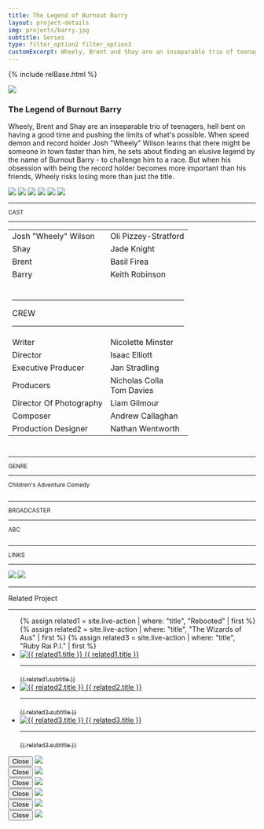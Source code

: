 ```yaml
---
title: The Legend of Burnout Barry
layout: project-details
img: projects/barry.jpg
subtitle: Series
type: filter_option2 filter_option3
customExcerpt: Wheely, Brent and Shay are an inseparable trio of teenagers, hell bent on having a good time and pushing the limits of what's possible. When speed demon and record holder Josh "Wheely" Wilson learns that there might be someone in town faster than him, he sets about finding an elusive legend by the name of Burnout Barry - to challenge him to a race. But when his obsession with being the record holder becomes more important than his friends, Wheely risks losing more than just the title.
---
```


{% include relBase.html %}

<style> #gallery img {aspect-ratio: 4/3;}</style>
 <div id="heroImage">
        <img src="{{ relBase }}img/gallery/barry1.jpg"></div>
 <section id="details">
    <article><span id="main-detail">
      <h1>The Legend of Burnout Barry</h1><p>Wheely, Brent and Shay are an inseparable trio of teenagers, hell bent on having a good time and pushing the limits of what&#39;s possible. When speed demon and record holder Josh &quot;Wheely&quot; Wilson learns that there might be someone in town faster than him, he sets about finding an elusive legend by the name of Burnout Barry - to challenge him to a race. But when his obsession with being the record holder becomes more important than his friends, Wheely risks losing more than just the title.</p>
<div id="gallery">
        <img src="{{ relBase }}img/gallery/barry3.jpg" id="img2" data-hystmodal="#myModal3">
        <img src="{{ relBase }}img/gallery/barry4.jpg" id="img2" data-hystmodal="#myModal4">
        <img src="{{ relBase }}img/gallery/barry5.jpg" id="img4" data-hystmodal="#myModal5">
        <img src="{{ relBase }}img/gallery/barry6.jpg" id="img4" data-hystmodal="#myModal6">
        <img src="{{ relBase }}img/gallery/barry7.jpg" id="img4" data-hystmodal="#myModal7">
        <img src="{{ relBase }}img/gallery/barry8.jpg" id="img4" data-hystmodal="#myModal8">
      </div>
      </span>
      <sub>
        <hr>CAST
        <hr class="margin_bottom">
        <table>
          <tr><td>Josh &quot;Wheely&quot; Wilson</td><td>Oli Pizzey-Stratford</td></tr>
          <tr><td>Shay</td><td>Jade Knight</td></tr>
          <tr><td>Brent</td><td>Basil Firea</td></tr>
          <tr><td>Barry</td><td>Keith Robinson</td></tr>
          <tr><td colspan="2"><br><hr>CREW
            <hr></td></tr><tr><td>
        Writer</td><td>Nicolette Minster</td></tr><tr><td>
        Director</td><td>Isaac Elliott</td></tr><tr><td>
        Executive Producer</td><td>Jan Stradling</td></tr><tr><td>
        Producers</td><td>Nicholas Colla<br>Tom Davies</td></tr><tr><td>
        Director Of Photography</td><td>Liam Gilmour</td></tr><tr><td>
        Composer</td><td>Andrew Callaghan</td></tr><tr><td>
        Production Designer</td><td>Nathan Wentworth<br></td></tr></table>
        <br><hr>GENRE
        <hr class="margin_bottom">
        Children&#39;s Adventure Comedy<br>
        <br>
        <hr>BROADCASTER
        <hr class="margin_bottom">
        ABC
        <br><br>
        <hr>LINKS
        <hr><a href="https://iview.abc.net.au/show/disrupted-the-legend-of-burnout-barry" target="_blank"><img src="{{ relBase }}img/social/abc.svg" class="project-abc"></a>
        <a href="https://www.imdb.com/title/tt11147376/" target="_blank"><img src="{{ relBase }}img/social/imdb.svg" class="imdb"></a>
      </sub>
    </article>
    <div id="related">
      <hr>
      Related Project
      <hr>
      <ul>
      {% assign related1 = site.live-action | where: "title", "Rebooted" | first %}
      {% assign related2 = site.live-action | where: "title", "The Wizards of Aus" | first %}
      {% assign related3 = site.live-action | where: "title", "Ruby Rai P.I." | first %}
      <li>
        <a href="{{ related1.url | relative_url }}">
          <img src="{{ relBase }}img/{{ related1.img }}" alt="{{ related1.title }}">
          {{ related1.title }}
          <hr>
          <sub>{{ related1.subtitle }}</sub>
        </a>
      </li>
      <li>
        <a href="{{ related2.url | relative_url }}">
          <img src="{{ relBase }}img/{{ related2.img }}" alt="{{ related2.title }}">
          {{ related2.title }}
          <hr>
          <sub>{{ related2.subtitle }}</sub>
        </a>
      </li>
      <li>
        <a href="{{ related3.url | relative_url }}">
          <img src="{{ relBase }}img/{{ related3.img }}" alt="{{ related3.title }}">
          {{ related3.title }}
          <hr>
          <sub>{{ related3.subtitle }}</sub>
        </a>
      </li>
      </ul>
    </div>

  </section>

<div class="hystmodal" id="myModal3" aria-hidden="true">
    <div class="hystmodal__wrap">
        <div class="hystmodal__window" role="dialog" aria-modal="true">
            <button data-hystclose class="hystmodal__close">Close</button>
            <!-- You modal HTML markup -->
        <img src="{{ relBase }}img/gallery/barry3.jpg" id="img3">
        </div>
    </div>
</div>
<div class="hystmodal" id="myModal4" aria-hidden="true">
    <div class="hystmodal__wrap">
        <div class="hystmodal__window" role="dialog" aria-modal="true">
            <button data-hystclose class="hystmodal__close">Close</button>
            <!-- You modal HTML markup -->
        <img src="{{ relBase }}img/gallery/barry4.jpg" id="img4">
        </div>
    </div>
</div>
<div class="hystmodal" id="myModal5" aria-hidden="true">
    <div class="hystmodal__wrap">
        <div class="hystmodal__window" role="dialog" aria-modal="true">
            <button data-hystclose class="hystmodal__close">Close</button>
            <!-- You modal HTML markup -->
        <img src="{{ relBase }}img/gallery/barry5.jpg" id="img5">
        </div>
    </div>
</div>
<div class="hystmodal" id="myModal6" aria-hidden="true">
    <div class="hystmodal__wrap">
        <div class="hystmodal__window" role="dialog" aria-modal="true">
            <button data-hystclose class="hystmodal__close">Close</button>
            <!-- You modal HTML markup -->
        <img src="{{ relBase }}img/gallery/barry6.jpg" id="img6">
        </div>
    </div>
</div>
<div class="hystmodal" id="myModal7" aria-hidden="true">
    <div class="hystmodal__wrap">
        <div class="hystmodal__window" role="dialog" aria-modal="true">
            <button data-hystclose class="hystmodal__close">Close</button>
            <!-- You modal HTML markup -->
        <img src="{{ relBase }}img/gallery/barry7.jpg" id="img7">
        </div>
    </div>
</div>
<div class="hystmodal" id="myModal8" aria-hidden="true">
    <div class="hystmodal__wrap">
        <div class="hystmodal__window" role="dialog" aria-modal="true">
            <button data-hystclose class="hystmodal__close">Close</button>
            <!-- You modal HTML markup -->
        <img src="{{ relBase }}img/gallery/barry8.jpg" id="img8">
        </div>
    </div>
</div>

  <div id="gradient"></div>
